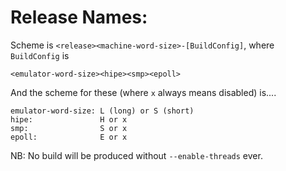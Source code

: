 # Release Names:

Scheme is `<release><machine-word-size>-[BuildConfig]`, where `BuildConfig` is
    
    <emulator-word-size><hipe><smp><epoll>

And the scheme for these (where `x` always means disabled) is....

    emulator-word-size: L (long) or S (short)
    hipe:               H or x
    smp:                S or x
    epoll:              E or x

NB: No build will be produced without `--enable-threads` ever.
